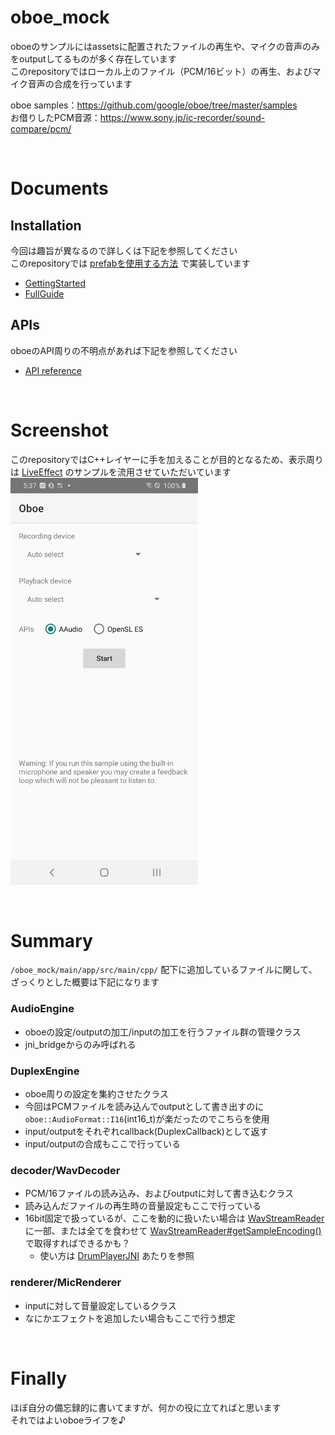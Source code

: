 # oboe_mock

oboeのサンプルにはassetsに配置されたファイルの再生や、マイクの音声のみをoutputしてるものが多く存在しています   
このrepositoryではローカル上のファイル（PCM/16ビット）の再生、およびマイク音声の合成を行っています  

oboe samples：https://github.com/google/oboe/tree/master/samples  
お借りしたPCM音源：https://www.sony.jp/ic-recorder/sound-compare/pcm/  

<br/>

# Documents

## Installation
今回は趣旨が異なるので詳しくは下記を参照してください  
このrepositoryでは [prefabを使用する方法](https://github.com/google/oboe/blob/master/docs/GettingStarted.md#option-1-using-pre-built-binaries-and-headers) で実装しています
- [GettingStarted](https://github.com/google/oboe/blob/master/docs/GettingStarted.md)
- [FullGuide](https://github.com/google/oboe/blob/master/docs/FullGuide.md)

## APIs
oboeのAPI周りの不明点があれば下記を参照してください
- [API reference](https://google.github.io/oboe/reference/namespaceoboe.html)

<br />

# Screenshot
このrepositoryではC++レイヤーに手を加えることが目的となるため、表示周りは [LiveEffect](https://github.com/google/oboe/tree/master/samples/LiveEffect) のサンプルを流用させていただいています  
<img src="screenshot/screenshot_01.jpg" width="300">

<br />

# Summary

`/oboe_mock/main/app/src/main/cpp/` 配下に追加しているファイルに関して、ざっくりとした概要は下記になります

### AudioEngine
- oboeの設定/outputの加工/inputの加工を行うファイル群の管理クラス
- jni_bridgeからのみ呼ばれる

### DuplexEngine
- oboe周りの設定を集約させたクラス
- 今回はPCMファイルを読み込んでoutputとして書き出すのに`oboe::AudioFormat::I16`(int16_t)が楽だったのでこちらを使用
- input/outputをそれぞれcallback(DuplexCallback)として返す
- input/outputの合成もここで行っている

### decoder/WavDecoder
- PCM/16ファイルの読み込み、およびoutputに対して書き込むクラス
- 読み込んだファイルの再生時の音量設定もここで行っている
- 16bit固定で扱っているが、ここを動的に扱いたい場合は [WavStreamReader](https://github.com/google/oboeblob/82fff1041c/samples/parselib/src/main/cpp/wav/WavStreamReader.h) に一部、または全てを食わせて [WavStreamReader#getSampleEncoding()](https://github.com/google/oboe/blob82fff1041c8ba5e82ffb67f373d7d17b59a29411/samples/parselib/src/main/cpp/wav/WavStreamReader.cpp#L45) で取得すればできるかも？
  - 使い方は [DrumPlayerJNI](https://github.com/google/oboe/blob/82fff1041c8ba5e82ffb67f373d7d17b59a29411/samples/drumthumper/src/main/cpp/DrumPlayerJNI.cpp#L84) あたりを参照

### renderer/MicRenderer
- inputに対して音量設定しているクラス
- なにかエフェクトを追加したい場合もここで行う想定

<br />

# Finally
ほぼ自分の備忘録的に書いてますが、何かの役に立てればと思います  
それではよいoboeライフを♪
